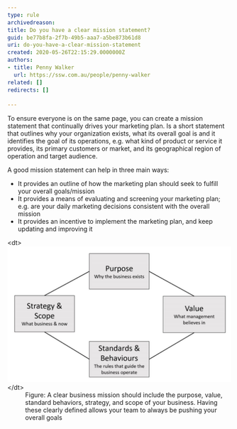 ```yaml
---
type: rule
archivedreason: 
title: Do you have a clear mission statement?
guid: be77b8fa-2f7b-49b5-aaa7-a5be873b61d8
uri: do-you-have-a-clear-mission-statement
created: 2020-05-26T22:15:29.0000000Z
authors:
- title: Penny Walker
  url: https://ssw.com.au/people/penny-walker
related: []
redirects: []

---
```


To ensure everyone is on the same page, you can create a mission statement that continually drives your marketing plan. Is a short statement that outlines why your organization exists, what its overall goal is and it identifies the goal of its operations, e.g. what kind of product or service it provides, its primary customers or market, and its geographical region of operation and target audience. 

<!--endintro-->

A good mission statement can help in three main ways:

* It provides an outline of how the marketing plan should seek to fulfill your overall goals/mission
* It provides a means of evaluating and screening your marketing plan; e.g. are your daily marketing decisions consistent with the overall mission
* It provides an incentive to implement the marketing plan, and keep updating and improving it

<dl class="image">&lt;dt&gt;<img src="mission-statement.png" alt="mission-statement.png" style="width:750px;">&lt;/dt&gt;<dd>Figure: A clear business mission should include the purpose, value, standard behaviors, strategy, and scope of your business. Having these clearly defined allows your team to always be pushing your overall goals<br></dd></dl>
